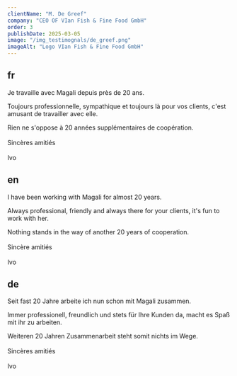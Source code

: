 ```yaml
---
clientName: "M. De Greef"
company: "CEO OF VIan Fish & Fine Food GmbH"
order: 3
publishDate: 2025-03-05
image: "/img_testimognals/de_greef.png"
imageAlt: "Logo VIan Fish & Fine Food GmbH"
---
```


## fr

Je travaille avec Magali depuis près de 20 ans.

Toujours professionnelle, sympathique et toujours là pour vos clients, c'est amusant de travailler avec elle.

Rien ne s'oppose à 20 années supplémentaires de coopération.
<br><br>
Sincères amitiés
<br><br>
Ivo

## en

I have been working with Magali for almost 20 years.

Always professional, friendly and always there for your clients, it's fun to work with her.

Nothing stands in the way of another 20 years of cooperation.
<br><br>
Sincère amitiés
<br><br>
Ivo

## de

Seit fast 20 Jahre arbeite ich nun schon mit Magali zusammen.

Immer professionell, freundlich und stets für Ihre Kunden da, macht es Spaß mit ihr zu arbeiten.

Weiteren 20 Jahren Zusammenarbeit steht somit nichts im Wege.
<br><br>
Sincères amitiés
<br><br>
Ivo